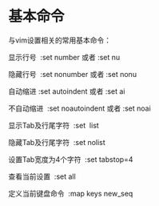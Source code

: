 # 基本命令

与vim设置相关的常用基本命令：

显示行号  :set number 或者 :set nu

隐藏行号  :set nonumber 或者 :set nonu

自动缩进 :set autoindent 或者 :set ai

不自动缩进  :set noautoindent 或者 :set noai

显示Tab及行尾字符  :set  list

隐藏Tab及行尾字符  :set nolist

设置Tab宽度为4个字符  :set tabstop=4

查看当前设置  :set all 

定义当前键盘命令  :map keys new\_seq
